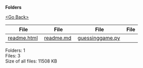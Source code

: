 **Folders**

[&lt;Go Back&gt;](../right.html)

<table><thead><tr class="header"><th><strong>File</strong></th><th><strong>File</strong></th><th><strong>File</strong></th><th><strong>File</strong></th></tr></thead><tbody><tr class="odd"><td><a href="readme.html">readme.html</a> </td><td><a href="readme.md">readme.md</a> </td><td><a href="guessinggame.py">guessinggame.py</a> </td><td></td></tr></tbody></table>

Folders: 1  
Files: 3  
Size of all files: 11508 KB
